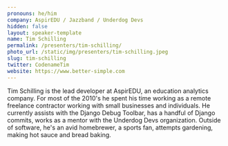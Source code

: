 ```yaml
---
pronouns: he/him
company: AspirEDU / Jazzband / Underdog Devs
hidden: false
layout: speaker-template
name: Tim Schilling
permalink: /presenters/tim-schilling/
photo_url: /static/img/presenters/tim-schilling.jpeg
slug: tim-schilling
twitter: CodenameTim
website: https://www.better-simple.com
---
```


Tim Schilling is the lead developer at AspirEDU, an education analytics company. For most of the 2010's he spent his time working as a remote freelance contractor working with small businesses and individuals. He currently assists with the Django Debug Toolbar, has a handful of Django commits, works as a mentor with the Underdog Devs organization. Outside of software, he's an avid homebrewer, a sports fan, attempts gardening, making hot sauce and bread baking.
